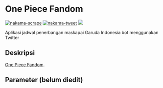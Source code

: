 # One Piece Fandom

[![nakama-scrape](https://github.com/alfanugraha/onepiece/actions/workflows/nakama-scrape.yml/badge.svg)](https://github.com/alfanugraha/onepiece/actions/workflows/nakama-scrape.yml) [![nakama-tweet](https://github.com/alfanugraha/onepiece/actions/workflows/nakama-tweet.yml/badge.svg)](https://github.com/alfanugraha/onepiece/actions/workflows/nakama-tweet.yml) [![](https://img.shields.io/badge/Twitter-@onepiececharbot-white?style=flat&labelColor=blue&logo=Twitter&logoColor=white)](https://twitter.com/onepiececharbot)

Aplikasi jadwal penerbangan maskapai Garuda Indonesia bot menggunakan Twitter

## Deskripsi

[One Piece Fandom](https://onepiece.fandom.com/wiki/List_of_Canon_Characters).

## Parameter (belum diedit)

